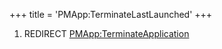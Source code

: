 +++
title = 'PMApp:TerminateLastLaunched'
+++

1.  REDIRECT
    [PMApp:TerminateApplication](PMApp:TerminateApplication "wikilink")